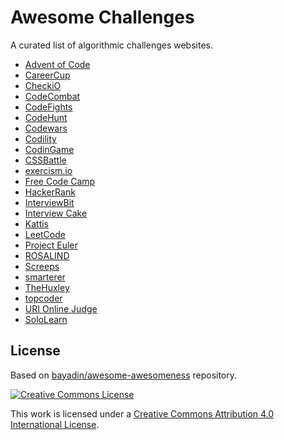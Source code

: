 # Awesome Challenges

A curated list of algorithmic challenges websites.

- [Advent of Code](https://adventofcode.com)
- [CareerCup](https://www.careercup.com/page)
- [CheckiO](http://www.checkio.org/)
- [CodeCombat](https://codecombat.com/)
- [CodeFights](https://codefights.com/)
- [CodeHunt](https://www.codehunt.com/)
- [Codewars](http://www.codewars.com/)
- [Codility](https://codility.com/programmers/challenges/)
- [CodinGame](https://www.codingame.com/start)
- [CSSBattle](https://cssbattle.dev/)
- [exercism.io](http://exercism.io/)
- [Free Code Camp](https://www.freecodecamp.com/)
- [HackerRank](https://www.hackerrank.com/)
- [InterviewBit](https://www.interviewbit.com/)
- [Interview Cake](https://interviewcake.com/)
- [Kattis](https://open.kattis.com/)
- [LeetCode](https://leetcode.com/)
- [Project Euler](https://projecteuler.net/)
- [ROSALIND](http://rosalind.info/)
- [Screeps](https://screeps.com/)
- [smarterer](http://smarterer.com/tests/categories/Programming)
- [TheHuxley](https://www.thehuxley.com/)
- [topcoder](https://www.topcoder.com/challenges/)
- [URI Online Judge](https://www.urionlinejudge.com.br/judge/en/login)
- [SoloLearn](https://www.sololearn.com)

## License

Based on [bayadin/awesome-awesomeness](https://github.com/bayandin/awesome-awesomeness) repository.

[![Creative Commons License](http://i.creativecommons.org/l/by/4.0/88x31.png)](http://creativecommons.org/licenses/by/4.0/)

This work is licensed under a [Creative Commons Attribution 4.0 International License](http://creativecommons.org/licenses/by/4.0/).

